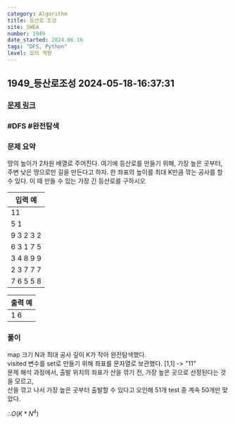 ```yaml
---
category: Algorithm
title: 등산로 조성
site: SWEA
number: 1949
date_started: 2024.06.16
tags: "DFS, Python"
level: 모의 역량
---
```


## 1949\_등산로조성 2024-05-18-16:37:31

### [문제 링크](https://swexpertacademy.com/main/code/problem/problemDetail.do?contestProbId=AV5PoOKKAPIDFAUq)

### #DFS #완전탐색

### 문제 요약

땅의 높이가 2차원 배열로 주어진다. 여기에 등산로를 만들기 위해, 가장 높은 곳부터, 주변 낮은 땅으로만 길을 만든다고 하자. 한 좌표의 높이를 최대 K만큼 깎는 공사를 할 수 있다. 이 때 만들 수 있는 가장 긴 등산로를 구하시오

| 입력 예   |
| --------- |
| 11        |
| 5 1       |
| 9 3 2 3 2 |
| 6 3 1 7 5 |
| 3 4 8 9 9 |
| 2 3 7 7 7 |
| 7 6 5 5 8 |

| 출력 예 |
| ------- |
| 1 6     |

### 풀이

map 크기 N과 최대 공사 깊이 K가 작아 완전탐색했다.<br>
visited 변수를 set로 만들기 위해 좌표를 문자열로 보관했다. [1,1] -> "11"<br>
문제 해석 과정에서, 출발 위치의 좌표가 산을 깎기 전, 가장 높은 곳으로 선정된다는 것을 모르고,<br>
산을 깎고 나서 가장 높은 곳부터 출발할 수 있다고 오인해 51개 test 중 계속 50개만 맞았다.

$∴ O(K*N^4)$
